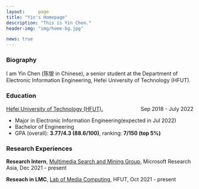 ```yaml
---
layout:     page
title: "Yin's Homepage"
description: "This is Yin Chen."
header-img: "img/home-bg.jpg"

news: true
---
```


<!-- View my [<u>CV</u>]({{ site.url }}/download/CV_Yin_Chen.pdf) -->

### Biography

I am Yin Chen (陈银 in Chinese), a senior student at the Department of Electronic Information Engineering, Hefei University of Technology (HFUT).

### Education

<p style="text-align:left;"><u><a href="http://en.fhut.edu.cn/">Hefei University of Technology (HFUT).</a></u><span style="float:right;">Sep 2018 - July 2022</span></p>

- Major in Electronic Information Engineering(expected in Jul 2022)
- Bachelor of Engineering
- GPA (overall): **3.77/4.3 (88.6/100)**, ranking: **7/150 (top 5%)**

### Research Experiences


**Research Intern**, [<u>Multimedia Search and Mining Group</u>](https://www.microsoft.com/en-us/research/group/multimedia-search-and-mining/), Microsoft Research Asia, Dec 2021 - present

**Reseach in LMC**, [<u>Lab of Media Computing</u>](http://ci.hfut.edu.cn/), HFUT, Oct 2021 - present